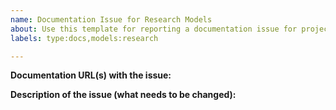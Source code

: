 ```yaml
---
name: Documentation Issue for Research Models
about: Use this template for reporting a documentation issue for projects under the “research” folder
labels: type:docs,models:research

---
```

<!--
Please make sure that this is a documentation issue. 

As per our GitHub Policy (https://github.com/tensorflow/models/blob/master/ISSUES.md), we only address code bugs, documentation issues, and feature requests on GitHub.

Please go to Stack Overflow (http://stackoverflow.com/questions/tagged/tensorflow) for help and support.

The research models (https://github.com/tensorflow/models/tree/master/research) are a large collection of models implemented in TensorFlow by researchers. They are not officially supported. It is up to the individual researchers to maintain the models and/or provide support on issues and pull requests.
-->

**Documentation URL(s) with the issue:**
<!-- Please provide a link to the documentation entry, for example: https://github.com/tensorflow/models/blob/master/research/README.md -->

**Description of the issue (what needs to be changed):**
